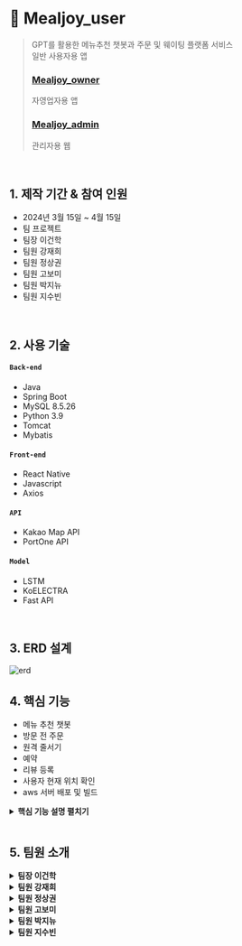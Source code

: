 # :pushpin: Mealjoy_user
>GPT를 활용한 메뉴추천 챗봇과 주문 및 웨이팅 플랫폼 서비스       
>일반 사용자용 앱
>
>### [Mealjoy_owner](https://github.com/leehakgun/mealjoy_owner)           
>자영업자용 앱
>
>### [Mealjoy_admin](https://github.com/jjjjjjj12345/mealjoy_admin)
>관리자용 웹

</br>

## 1. 제작 기간 & 참여 인원
- 2024년 3월 15일 ~ 4월 15일
- 팀 프로젝트
- 팀장 이건학
- 팀원 강재희
- 팀원 정상권
- 팀원 고보미
- 팀원 박지뉴
- 팀원 지수빈

</br>

## 2. 사용 기술
#### `Back-end`
  - Java
  - Spring Boot
  - MySQL 8.5.26
  - Python 3.9
  - Tomcat
  - Mybatis
#### `Front-end`
  - React Native
  - Javascript
  - Axios
#### `API`
  - Kakao Map API
  - PortOne API
#### `Model`
  - LSTM
  - KoELECTRA
  - Fast API
</br>

## 3. ERD 설계
![erd](https://github.com/Parkjinew/mealjoy_user/assets/153901490/42a5170d-ddfc-4d28-9644-cd6aca4c5390)


## 4. 핵심 기능
- 메뉴 추천 챗봇
- 방문 전 주문
- 원격 줄서기
- 예약
- 리뷰 등록
- 사용자 현재 위치 확인
- aws 서버 배포 및 빌드


<details>
<summary><b>핵심 기능 설명 펼치기</b></summary>
<div markdown="1">

### 4.1. 사용기술
![image](https://github.com/Parkjinew/mealjoy_user/assets/114290412/7328453d-d9ce-4219-a848-173edc764d4c)
<br>

### 4.2. 챗봇
<img src = "https://github.com/Parkjinew/mealjoy_user/assets/114290412/b35ec733-6a94-4068-aeea-e176fc0569b1" width="25%">
<img src = "https://github.com/Parkjinew/mealjoy_user/assets/114290412/8015945e-5bb5-45fb-a243-e2400ac5b8f7" width="25%">

<br>

- 챗봇
- 
<br>

### 4.3. 방문 전 주문
<img src = "https://github.com/Parkjinew/mealjoy_user/assets/114290412/bfbdf953-acc9-4724-aa0d-2d43cbce8650" width="25%">
<img src = "https://github.com/Parkjinew/mealjoy_user/assets/114290412/f350f749-6464-4f94-bd47-583b30a7fdd6" width="25%">

<br>

- 현재 매장의 테이블 상태를 확인
- 만약 비어있는 테이블이 있다면 선택 후 메뉴 또한 선택
- 결제버튼을 누르면 PortOne API를 이용하여 결제
- 결제가 완료되면 선택한 테이블과 메뉴를 spring boot 서버에 전송
- 자영업자용 리액트 네이티브에서 응답받은 후 알림기능으로 자영업자에게 알림

<br>

### 4.4. 원격 줄서기
<img src = "https://github.com/Parkjinew/mealjoy_user/assets/114290412/11f77ae9-adcd-4ab7-860c-bd966f3425b5" width="25%">
<img src = "https://github.com/Parkjinew/mealjoy_user/assets/114290412/6a6dc838-5846-4960-82d0-28ecfef3984c" width="25%">

 <br>
 
- 현재 매장의 테이블 상태를 확인
- 만약 비어있는 테이블이 없다면 원격 줄서기 가능
- 현재 로그인된 회원의 정보를 spring boot에 전송
- 줄서기 테이블에 회원의 정보 입력
- 만약 자영업자 앱에서 부르기를 하면 줄서기 테이블에서 상태변경
- 본인 앞의 대기 팀의 현황을 한 눈에 볼 수 있음

<br>

### 4.5. 예약
<img src = "https://github.com/Parkjinew/mealjoy_user/assets/114290412/32722020-6eed-4836-9198-51c604003c4f" width="25%">
 <br>

- 매장의 예약하기 버튼을 클릭
- 날짜, 시간, 인원 수, 예약자명을 입력
- 나의 예약페이지에서 확인가능
- 예약이 확정되었는지 색깔로 확인 가능

<br>

### 4.6. 리뷰 작성
<img src = "https://github.com/Parkjinew/mealjoy_user/assets/114290412/3955de3a-95a6-4fc9-910e-a9a527363a17" width="25%">
<img src = "https://github.com/Parkjinew/mealjoy_user/assets/114290412/400ba2a2-29bb-49b1-8b42-ad9c15414c5e" width="25%">
<img src = "https://github.com/Parkjinew/mealjoy_user/assets/114290412/ba6eac4f-91ce-42ee-a859-de5f7d135cf8" width="25%">

 <br>
 
- 사진을 데이터베이스에 담기에는 부하가 크가도 판단하여 클라우드 사용
- 갤러리 접근 권한을 부여한 후에 리뷰에 올릴 사진을 선택
- 사진의 이미지 값은 handle함수에서 selectedimages로 저장
- uploadimage함수에서 파이어베이스 스토리지에 사진을 업로드하는 로직 구성
- 파이어베이스 스토리지에 이미지 URL을 반환
- handlesubmitreview함수를 이용해서 imageURLS에 파이어베이스에서 받은 URL을 저장 후 서버에 전송
- mybatis의 mapper를 이용해서 데이터베이스에 저장

<br>

### 4.7. 사용자 현재 위치 확인
<img src = "https://github.com/Parkjinew/mealjoy_user/assets/114290412/663a8f07-7245-4be3-a586-68f261795008" width="25%">
<br>

- 사용자의 위치권한을 요청 후 수락
- 사용자의 현재위치의 경도와 위도를 추출
- google maps geocoding API를 이용하여 위도와 경도를 주소형태로 변환
- 사용자들에게 인터페이스로 보여지게 됨

<br>

### 4.8. aws 서버 배포 및 빌드
![image](https://github.com/Parkjinew/mealjoy_user/assets/114290412/de8be8e6-3d9b-40e8-a7c2-cca46f5d2dd4)
![image](https://github.com/Parkjinew/mealjoy_user/assets/114290412/7c2cbcca-885a-4b2b-a2f8-247e2cb75b5d)

<br>

- 균형 잡힌 컴퓨팅 성능과 높은 메모리 용량 그리고 무엇보다 비용효율적인 선택을 하기위해 m5a.4xlarge인스턴스 유형 선택
- EC2 보안그룹 필요한 포트들의 규칙 생성
- vscode에 ssh로 연결
- docker생성
- 빌드진행 중 오류 발생
    - 원래 통신은 http로 사용 그러나 빌드를 하니 자동으로 https로 변환되어 통신
    - 인증서를 필요로해 자체 서명 인증서 생성
    - 그러나 자체 서명 인증서는 신뢰도가 떨어져서 여전히 네트워크 오류 발생
    - 그래서 앱자체에 http를 사용가능하도록 권한을 설정
        - 빌드 성공!

<br>

</div>
</details>

</br>
 
## 5. 팀원 소개

<details>
<summary><b>팀장 이건학</b></summary>
<div markdown="1">

#### `Front-End`
 - 주문완료
 - 예약완료
 - 예약취소
 - 마이페이지
 - 알림
 - 리뷰관리
 - 문의
 - 매장목록

</div>
</details> 

<details>
<summary><b>팀원 강재희</b></summary>
<div markdown="1">

#### `Front-End`
- 원격 줄서기
- 예약 목록
- 예약 완료
</div>
</details>

<details>
<summary><b>팀원 정상권</b></summary>
<div markdown="1">

</div>
</details>

<details>
<summary><b>팀원 고보미</b></summary>
<div markdown="1">
  
#### `Front-End`
- 주문
- 매장 정보 확인
- 예약

</div>
</details>

<details>
<summary><b>팀원 박지뉴</b></summary>
<div markdown="1">
  
#### `Front-End`
- 메인
- 챗봇
- 검색결과
- 관심매장
- 주문목록
- 리뷰작성
- 정보수정
- 위치수정
- 문의작성
- 문의확인

#### `Back-end`
- 검색결과 기능 구현
- 관심매장 기능 구현
- 정보수정 기능 구현
- 마이페이지 기능 구현
- 주문목록 기능 구현
- 예약목록 기능 구현
- 문의학기 기능 구현
- 문의확인 기능 구현
- 리뷰작성 기능 구현
- 리뷰관리 기능 구현
- 회원가입 기능 구현
- 로그인 기능 구현

#### API
- 현재위치 설정 geolocation API
- 주소설정 주소찾기 카카오API

#### 배포
- aws 서버 배포
- docker 생성

#### GIT
- git 연동
  
</div>
</details>

<details>
<summary><b>팀원 지수빈</b></summary>
<div markdown="1">
  
#### `Front-End`
- 알림

#### `Back-end`
- 메인 페이지 기능 구현
- 매장 목록 기능 구현
- 매장 상세 페이지 기능 구현
- 예약 기능 구현
- 원격 줄서기 기능 구현
- 주문 기능 구현
- 매장별 리뷰 목록 출력 기능 구현
- 챗봇(메뉴 추천, 매장 검색) 기능 구현
- 알림 기능 구현
- 알림 목록 출력 기능 구현
- 원격 줄서기 현황 출력 기능 구현
- 관심 등록 기능 구현
- firebase storage 연동

#### Modeling
- LSTM을 활용한 의도분류 모델
- Fast API
- KoELECTRA를 사용한 개체명인식(NER)

#### API
- 결제 PortOne API
- 메뉴 추천 OpenAI API

#### DB
- DB설계 및 구축, 관리

#### 배포 및 빌드
- aws 서버 배포 및 빌드
</div>
</details>
